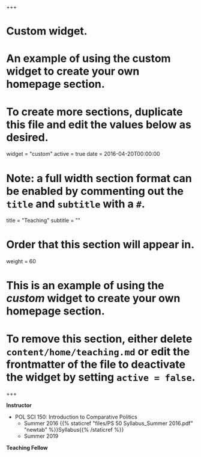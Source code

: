 +++
# Custom widget.
# An example of using the custom widget to create your own homepage section.
# To create more sections, duplicate this file and edit the values below as desired.
widget = "custom"
active = true
date = 2016-04-20T00:00:00

# Note: a full width section format can be enabled by commenting out the `title` and `subtitle` with a `#`.
title = "Teaching"
subtitle = ""

# Order that this section will appear in.
weight = 60

# This is an example of using the *custom* widget to create your own homepage section.

# To remove this section, either delete `content/home/teaching.md` or edit the frontmatter of the file to deactivate the widget by setting `active = false`.

+++

  **Instructor**
- POL SCI 150: Introduction to Comparative Politics
  - Summer 2016 {{% staticref "files/PS 50 Syllabus_Summer 2016.pdf" "newtab" %}}Syllabus{{% /staticref %}}
  - Summer 2019
  
**Teaching Fellow**
